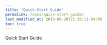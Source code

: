 ```yaml
---
title: "Quick-Start Guide"
permalink: /docs/quick-start-guide/
last_modified_at: 2019-08-20T21:36:11-04:00
toc: true
---
```


Quick Start Guide